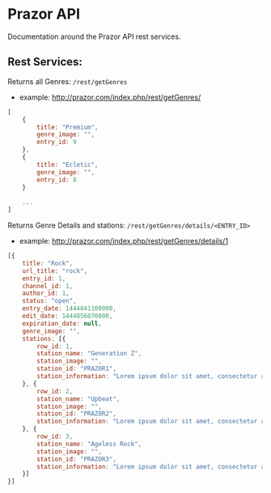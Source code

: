 # Prazor API
Documentation around the Prazor API rest services.

## Rest Services:

Returns all Genres:  `/rest/getGenres`
* example: http://prazor.com/index.php/rest/getGenres/

```javascript
[
	{
		title: "Premium",
		genre_image: "",
		entry_id: 9
	},
	{
		title: "Ecletic",
		genre_image: "",
		entry_id: 8
	}
	
	...
]
```

Returns Genre Details and stations:  `/rest/getGenres/details/<ENTRY_ID>`
* example: http://prazor.com/index.php/rest/getGenres/details/1

```javascript
[{
	title: "Rock",
	url_title: "rock",
	entry_id: 1,
	channel_id: 1,
	author_id: 1,
	status: "open",
	entry_date: 1444841100000,
	edit_date: 1444856070000,
	expiration_date: null,
	genre_image: "",
	stations: [{
		row_id: 1,
		station_name: "Generation Z",
		station_image: "",
		station_id: "PRAZOR1",
		station_information: "Lorem ipsum dolor sit amet, consectetur adipiscing elit."
	}, {
		row_id: 2,
		station_name: "Upbeat",
		station_image: "",
		station_id: "PRAZOR2",
		station_information: "Lorem ipsum dolor sit amet, consectetur adipiscing elit."
	}, {
		row_id: 3,
		station_name: "Ageless Rock",
		station_image: "",
		station_id: "PRAZOR3",
		station_information: "Lorem ipsum dolor sit amet, consectetur adipiscing elit."
	}]
}]
```
